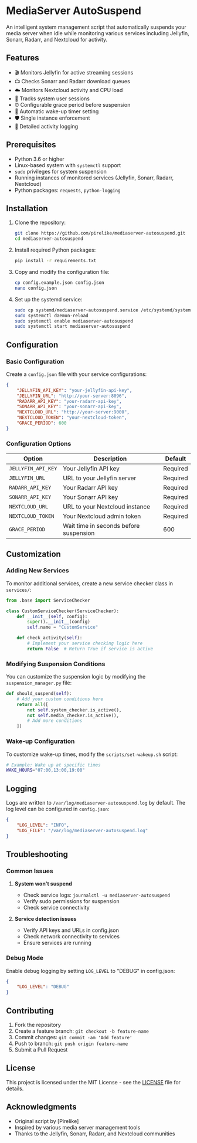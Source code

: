# MediaServer AutoSuspend

An intelligent system management script that automatically suspends your media server when idle while monitoring various services including Jellyfin, Sonarr, Radarr, and Nextcloud for activity.

## Features

- 🎬 Monitors Jellyfin for active streaming sessions
- 📺 Checks Sonarr and Radarr download queues
- ☁️ Monitors Nextcloud activity and CPU load
- 👥 Tracks system user sessions
- ⏰ Configurable grace period before suspension
- 🔄 Automatic wake-up timer setting
- 🛡️ Single instance enforcement
- 📝 Detailed activity logging

## Prerequisites

- Python 3.6 or higher
- Linux-based system with `systemctl` support
- `sudo` privileges for system suspension
- Running instances of monitored services (Jellyfin, Sonarr, Radarr, Nextcloud)
- Python packages: `requests`, `python-logging`

## Installation

1. Clone the repository:
   ```bash
   git clone https://github.com/pirelike/mediaserver-autosuspend.git
   cd mediaserver-autosuspend
   ```

2. Install required Python packages:
   ```bash
   pip install -r requirements.txt
   ```

3. Copy and modify the configuration file:
   ```bash
   cp config.example.json config.json
   nano config.json
   ```

4. Set up the systemd service:
   ```bash
   sudo cp systemd/mediaserver-autosuspend.service /etc/systemd/system/
   sudo systemctl daemon-reload
   sudo systemctl enable mediaserver-autosuspend
   sudo systemctl start mediaserver-autosuspend
   ```

## Configuration

### Basic Configuration
Create a `config.json` file with your service configurations:

```json
{
    "JELLYFIN_API_KEY": "your-jellyfin-api-key",
    "JELLYFIN_URL": "http://your-server:8096",
    "RADARR_API_KEY": "your-radarr-api-key",
    "SONARR_API_KEY": "your-sonarr-api-key",
    "NEXTCLOUD_URL": "http://your-server:9000",
    "NEXTCLOUD_TOKEN": "your-nextcloud-token",
    "GRACE_PERIOD": 600
}
```

### Configuration Options

| Option | Description | Default |
|--------|-------------|---------|
| `JELLYFIN_API_KEY` | Your Jellyfin API key | Required |
| `JELLYFIN_URL` | URL to your Jellyfin server | Required |
| `RADARR_API_KEY` | Your Radarr API key | Required |
| `SONARR_API_KEY` | Your Sonarr API key | Required |
| `NEXTCLOUD_URL` | URL to your Nextcloud instance | Required |
| `NEXTCLOUD_TOKEN` | Your Nextcloud admin token | Required |
| `GRACE_PERIOD` | Wait time in seconds before suspension | 600 |

## Customization

### Adding New Services

To monitor additional services, create a new service checker class in `services/`:

```python
from .base import ServiceChecker

class CustomServiceChecker(ServiceChecker):
    def __init__(self, config):
        super().__init__(config)
        self.name = "CustomService"

    def check_activity(self):
        # Implement your service checking logic here
        return False  # Return True if service is active
```

### Modifying Suspension Conditions

You can customize the suspension logic by modifying the `suspension_manager.py` file:

```python
def should_suspend(self):
    # Add your custom conditions here
    return all([
        not self.system_checker.is_active(),
        not self.media_checker.is_active(),
        # Add more conditions
    ])
```

### Wake-up Configuration

To customize wake-up times, modify the `scripts/set-wakeup.sh` script:

```bash
# Example: Wake up at specific times
WAKE_HOURS="07:00,13:00,19:00"
```

## Logging

Logs are written to `/var/log/mediaserver-autosuspend.log` by default. The log level can be configured in `config.json`:

```json
{
    "LOG_LEVEL": "INFO",
    "LOG_FILE": "/var/log/mediaserver-autosuspend.log"
}
```

## Troubleshooting

### Common Issues

1. **System won't suspend**
   - Check service logs: `journalctl -u mediaserver-autosuspend`
   - Verify sudo permissions for suspension
   - Check service connectivity

2. **Service detection issues**
   - Verify API keys and URLs in config.json
   - Check network connectivity to services
   - Ensure services are running

### Debug Mode

Enable debug logging by setting `LOG_LEVEL` to "DEBUG" in config.json:

```json
{
    "LOG_LEVEL": "DEBUG"
}
```

## Contributing

1. Fork the repository
2. Create a feature branch: `git checkout -b feature-name`
3. Commit changes: `git commit -am 'Add feature'`
4. Push to branch: `git push origin feature-name`
5. Submit a Pull Request

## License

This project is licensed under the MIT License - see the [LICENSE](LICENSE) file for details.

## Acknowledgments

- Original script by [Pirelike]
- Inspired by various media server management tools
- Thanks to the Jellyfin, Sonarr, Radarr, and Nextcloud communities
